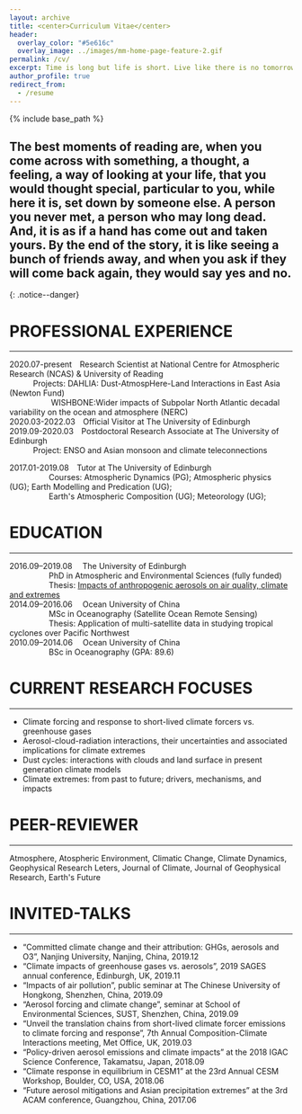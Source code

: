 ```yaml
---
layout: archive
title: <center>Curriculum Vitae</center>
header:
  overlay_color: "#5e616c"
  overlay_image: ../images/mm-home-page-feature-2.gif
permalink: /cv/
excerpt: Time is long but life is short. Live like there is no tomorrow, dance like no one is watching, and look forward like nothing happened behind.
author_profile: true
redirect_from:
  - /resume
---
```


{% include base_path %}

## The best moments of reading are, when you come across with something, a thought, a feeling, a way of looking at your life, that you would thought special, particular to you, while here it is, set down by someone else. A person you never met, a person who may long dead. And, it is as if a hand has come out and taken yours. By the end of the story, it is like seeing a bunch of friends away, and when you ask if they will come back again, they would say yes and no.
{: .notice--danger}


PROFESSIONAL EXPERIENCE
======
------
2020.07-present&emsp;Research Scientist at National Centre for Atmospheric Research (NCAS) & University of Reading<br/>
&emsp;&emsp;&emsp;Projects: DAHLIA: Dust-AtmospHere-Land Interactions in East Asia (Newton Fund)<br/>
&emsp;&emsp;&emsp;&emsp;&emsp; WISHBONE:Wider impacts of Subpolar North Atlantic decadal variability on the ocean and atmosphere (NERC)<br/>
2020.03-2022.03&emsp;Official Visitor at The University of Edinburgh<br/>
2019.09-2020.03&emsp;Postdoctoral Research Associate at The University of Edinburgh<br/>
&emsp;&emsp;&emsp;Project: ENSO and Asian monsoon and climate teleconnections<br/>
<!-- 2019.06-present&emsp;Lead analyst/author<br/>
&emsp;&emsp;&emsp;&emsp;&emsp;The AerChemMIP joint analysis on atmospheric oxidising capability for IPCC AR6<br/>
2018.04-present&emsp;Research projects co-mentor at school of GeoSciences, The University of Edinburgh<br/>
&emsp;&emsp;&emsp;&emsp; &emsp;Marina Sanchez-Oro Ruiz (MSc thesis); Minjia Zhu (MSc thesis); Matthew Karmer (Honours degree);<br/> -->
2017.01-2019.08&emsp;Tutor at The University of Edinburgh<br/>
&emsp;&emsp;&emsp;&emsp;&emsp;Courses: Atmospheric Dynamics (PG); Atmospheric physics (UG); Earth Modelling and Predication (UG); <br/>
&emsp;&emsp;&emsp;&emsp;&emsp;Earth's Atmospheric Composition (UG); Meteorology (UG);<br/>


EDUCATION
======
------
2016.09–2019.08	&emsp;The University of Edinburgh <br/>
&emsp;&emsp;&emsp;&emsp;&emsp;PhD in Atmospheric and Environmental Sciences (fully funded)<br/>
&emsp;&emsp;&emsp;&emsp;&emsp;Thesis: [Impacts of anthropogenic aerosols on air quality, climate and extremes](https://era.ed.ac.uk/handle/1842/36679)<br/>
2014.09–2016.06	&emsp;Ocean University of China <br/>
&emsp;&emsp;&emsp;&emsp;&emsp;MSc in Oceanography (Satellite Ocean Remote Sensing)<br/>
&emsp;&emsp;&emsp;&emsp;&emsp;Thesis: Application of multi-satellite data in studying tropical cyclones over Pacific Northwest<br/>
2010.09–2014.06	&emsp;Ocean University of China <br/>
&emsp;&emsp;&emsp;&emsp;&emsp;BSc in Oceanography (GPA: 89.6)<br/>


CURRENT RESEARCH FOCUSES
======
------
-	Climate forcing and response to short-lived climate forcers vs. greenhouse gases<br/>
-	Aerosol-cloud-radiation interactions, their uncertainties and associated implications for climate extremes<br/>
-   Dust cycles: interactions with clouds and land surface in present generation climate models<br/>
-   Climate extremes: from past to future; drivers, mechanisms, and impacts<br/>


PEER-REVIEWER
======
------
Atmosphere, Atospheric Environment, Climatic Change, Climate Dynamics, Geophysical Research Leters, Journal of Climate, Journal of Geophysical Research, Earth's Future 

INVITED-TALKS
======
------
-	“Committed climate change and their attribution: GHGs, aerosols and O3”, Nanjing University, Nanjing, China, 2019.12
-	“Climate impacts of greenhouse gases vs. aerosols”, 2019 SAGES annual conference, Edinburgh, UK, 2019.11<br/>
-	“Impacts of air pollution”, public seminar at The Chinese University of Hongkong, Shenzhen, China, 2019.09<br/>
-	“Aerosol forcing and climate change”, seminar at School of Environmental Sciences, SUST, Shenzhen, China, 2019.09<br/>
-	“Unveil the translation chains from short-lived climate forcer emissions to climate forcing and response”, 7th Annual Composition-Climate Interactions meeting, Met Office, UK, 2019.03<br/>
-	“Policy-driven aerosol emissions and climate impacts” at the 2018 IGAC Science Conference, Takamatsu, Japan, 2018.09<br/>
-	“Climate response in equilibrium in CESM1” at the 23rd Annual CESM Workshop, Boulder, CO, USA, 2018.06<br/>
-	“Future aerosol mitigations and Asian precipitation extremes” at the 3rd ACAM conference, Guangzhou, China, 2017.06<br/>

<!-- 
SKILLS
======
------
- Native in Mandarin Chinese and fluent in English 
- Fluent in Python, MATLAB and C++ programming, data processing and statistical analysis 
- Good user of FORTRAN programming and Markdown web design
- Database Engineer (NEEA certificated, SQL);  One year of work experience served as Networking Engineer 
- Familiar with computer networking, computer hardware and system configuration, as well as Windows/Linux operation systems
- Intermediate user of CESM Earth System Models, familiar with UK UM-UKCA model
- Excellent time-management skills: goal setting, planning, prioritising and diary setting
- Socially competent team-player (e.g. CSSP-China, AerChemMIP and RFMIP)
- Well organised in research, teaching, part-time work and extra-curricular activities


SERVICE AND LEADERSHIPS
======
______
- 2010.09-2012.06 Member and the chair, The Light of Information Volunteer Association
- 2014.09-2016.08 Chiar of 2014 Postgraduate Student Class, Department of Marine Technology, OUC
 -->